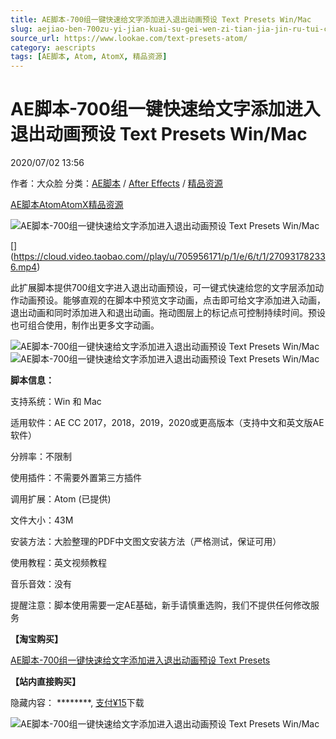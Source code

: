 ```yaml
---
title: AE脚本-700组一键快速给文字添加进入退出动画预设 Text Presets Win/Mac
slug: aejiao-ben-700zu-yi-jian-kuai-su-gei-wen-zi-tian-jia-jin-ru-tui-chu-dong-hua-yu-she-text-presets-win-mac
source_url: https://www.lookae.com/text-presets-atom/
category: aescripts
tags: [AE脚本, Atom, AtomX, 精品资源]
---
```

# AE脚本-700组一键快速给文字添加进入退出动画预设 Text Presets Win/Mac

2020/07/02 13:56

作者：大众脸
分类：[AE脚本](https://www.lookae.com/after-effects/aescripts/) / [After Effects](https://www.lookae.com/after-effects/) / [精品资源](https://www.lookae.com/fufei/)

[AE脚本](https://www.lookae.com/tag/ae%e8%84%9a%e6%9c%ac/)[Atom](https://www.lookae.com/tag/atom/)[AtomX](https://www.lookae.com/tag/atomx/)[精品资源](https://www.lookae.com/tag/%e7%b2%be%e5%93%81%e8%b5%84%e6%ba%90/)

![AE脚本-700组一键快速给文字添加进入退出动画预设 Text Presets Win/Mac](https://www.lookae.com/wp-content/uploads/2020/07/Atom-Text-Animation-.jpg "AE脚本-700组一键快速给文字添加进入退出动画预设 Text Presets Win/Mac-LookAE.com")

[﻿[﻿]("https://cloud.video.taobao.com//play/u/705956171/p/1/e/6/t/1/270931782336.mp4)](https://cloud.video.taobao.com//play/u/705956171/p/1/e/6/t/1/270931782336.mp4)

此扩展脚本提供700组文字进入退出动画预设，可一键式快速给您的文字层添加动作动画预设。能够直观的在脚本中预览文字动画，点击即可给文字添加进入动画，退出动画和同时添加进入和退出动画。拖动图层上的标记点可控制持续时间。预设也可组合使用，制作出更多文字动画。

![AE脚本-700组一键快速给文字添加进入退出动画预设 Text Presets Win/Mac](https://img.alicdn.com/imgextra/i3/705956171/O1CN01O7pa991vSMjJyVi1g_!!705956171.gif "AE脚本-700组一键快速给文字添加进入退出动画预设 Text Presets Win/Mac-LookAE.com")![AE脚本-700组一键快速给文字添加进入退出动画预设 Text Presets Win/Mac](https://img.alicdn.com/imgextra/i1/705956171/O1CN01qi0hQg1vSMjMa9DQM_!!705956171.gif "AE脚本-700组一键快速给文字添加进入退出动画预设 Text Presets Win/Mac-LookAE.com")

**脚本信息：**

支持系统：Win 和 Mac

适用软件：AE CC 2017，2018，2019，2020或更高版本（支持中文和英文版AE软件）

分辨率：不限制

使用插件：不需要外置第三方插件

调用扩展：Atom (已提供)

文件大小：43M

安装方法：大脸整理的PDF中文图文安装方法（严格测试，保证可用）

使用教程：英文视频教程

音乐音效：没有

提醒注意：脚本使用需要一定AE基础，新手请慎重选购，我们不提供任何修改服务

**【淘宝购买】**

[AE脚本-700组一键快速给文字添加进入退出动画预设 Text Presets](https://item.taobao.com/item.htm?spm=a2126o.success.0.0.7d7548314vUiPh&id=621713332550)

**【站内直接购买】**

隐藏内容：
\*\*\*\*\*\*\*\*,
[支付¥15](https://www.lookae.com/wp-login.php?redirect_to=https%3A%2F%2Fwww.lookae.com%2Ftext-presets-atom%2F)下载

![AE脚本-700组一键快速给文字添加进入退出动画预设 Text Presets Win/Mac](https://img.alicdn.com/imgextra/i3/705956171/O1CN01rIty8R1vSMjOU042S_!!705956171.gif "AE脚本-700组一键快速给文字添加进入退出动画预设 Text Presets Win/Mac-LookAE.com")
